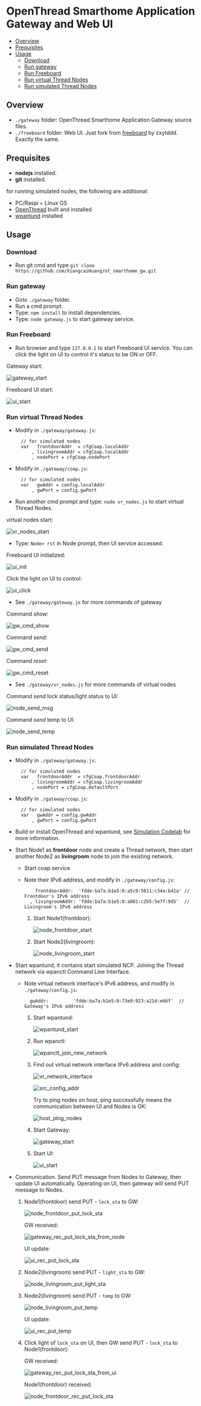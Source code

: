 # OpenThread Smarthome Application Gateway and Web UI

- [Overview](#overview)
- [Prequisites](#prequisites)
- [Usage](#usage)
  - [Download](#download)
  - [Run gateway](#run-gateway)
  - [Run Freeboard](#run-freeboard)
  - [Run virtual Thread Nodes](#run-virtual-thread-nodes)
  - [Run simulated Thread Nodes](#run-simulated-thread-nodes)

## Overview
- `./gateway` folder: OpenThread Smarthome Application Gateway source files.
- `./freeboard` folder: Web UI. Just fork from [freeboard][30] by zxytddd. Exactly the same.

## Prequisites
- **nodejs** installed.
- **git** installed.

for running simulated nodes, the following are additional:
- PC/Raspi + Linux OS
- [OpenThread][32] built and installed
- [wpantund][33] installed

## Usage
### Download

- Run git cmd and type `git clone https://github.com/XiangcaiHuang/ot_smarthome_gw.git`

### Run gateway

- Goto `./gateway` folder.
- Run a cmd prompt.
- Type: `npm install` to install dependencies.
- Type: `node gateway.js` to start gateway service.

### Run Freeboard

- Run browser and type `127.0.0.1` to start Freeboard UI service. You can click the light on UI to control it's status to be ON or OFF.

Gateway start:

![gateway_start][1]

Freeboard UI start:

![ui_start][2]

### Run virtual Thread Nodes

- Modify in `./gateway/gateway.js`:

		// for simulated nodes
		var   frontdoorAddr  = cfgCoap.localAddr
		    , livingroomAddr = cfgCoap.localAddr
		    , nodePort = cfgCoap.nodePort

- Modify in `./gateway/coap.js`:

		// for simulated nodes
		var   gwAddr = config.localAddr
		    , gwPort = config.gwPort

- Run another cmd prompt and type: `node vr_nodes.js` to start virtual Thread Nodes.

virtual nodes start:

![vr_nodes_start][3]

- Type: `Node> rst` in Node prompt, then UI service accessed.

Freeboard UI initialized:

![ui_init][4]

Click the light on UI to control:

![ui_click][7]

- See `./gateway/gateway.js` for more commands of gateway

Command *show*:

![gw_cmd_show][10]

Command *send*:

![gw_cmd_send][9]

Command *reset*:

![gw_cmd_reset][8]

- See `./gateway/vr_nodes.js` for more commands of virtual nodes

Command *send* lock status/light status to UI:

![node_send_msg][5]

Command *send* temp to UI:

![node_send_temp][6]

### Run simulated Thread Nodes

- Modify in `./gateway/gateway.js`:

		// for simulated nodes
		var   frontdoorAddr  = cfgCoap.frontdoorAddr
		    , livingroomAddr = cfgCoap.livingroomAddr
		    , nodePort = cfgCoap.defaultPort

- Modify in `./gateway/coap.js`:

		// for simulated nodes
		var   gwAddr = config.gwAddr
		    , gwPort = config.gwPort

- Build or install OpenThread and wpantund, see [Simulation Codelab][31] for more information.
- Start Node1 as **frontdoor** node and create a Thread network, then start another Node2 as **livingroom** node to join the existing network.
	- Start coap service
	- Note their IPv6 address, and modify in `./gateway/config.js`:

			  frontdoorAddr:  'fdde:ba7a:b1e5:0:a5c9:5611:c34a:b41a' // Frontdoor's IPv6 address
			, livingroomAddr: 'fdde:ba7a:b1e5:0:a861:c2b5:5e7f:9d5'  // Livingroom's IPv6 address

		1. Start Node1(frontdoor):
		
			![node_frontdoor_start][11]
		
		2. Start Node2(livingroom):
		
			![node_livingroom_start][12]

- Start wpantund, it contains start simulated NCP. Joining the Thread network via wpanctl Command Line Interface.
	- Note virtual network interface's IPv6 address, and modify in `./gateway/config.js`:

		  	gwAddr:         'fdde:ba7a:b1e5:0:73e9:923:a21d:e66f'  // Gateway's IPv6 address

		1. Start wpantund:
		
			![wpantund_start][15]
		
		2. Run wpanctl:
		
			![wpanctl_join_new_network][16]
		
		3. Find out virtual network interface IPv6 address and config:
		
			![vr_network_interface][18]
		
			![src_config_addr][17]
		
			Try to ping nodes on host, ping successfully means the communication between UI and Nodes is OK:
		
			![host_ping_nodes][19]
		
		4. Start Gateway:
		
			![gateway_start][13]
		
		5. Start UI:
		
			![ui_start][14]

- Communication. Send PUT message from Nodes to Gateway, then update UI automatically. Operating on UI, then gateway will send PUT message to Nodes.

	1. Node1(frontdoor) send PUT - `lock_sta` to GW:
	
		![node_frontdoor_put_lock_sta][20]
	
		GW received:
	
		![gateway_rec_put_lock_sta_from_node][23]
	
		UI update:
	
		![ui_rec_put_lock_sta][24]
	
	2. Node2(livingroom) send PUT - `light_sta` to GW:
	
		![node_livingroom_put_light_sta][21]
	
	3. Node2(livingroom) send PUT - `temp` to GW:
	
		![node_livingroom_put_temp][22]
	
		UI update:
	
		![ui_rec_put_temp][25]
	
	4. Click light of `lock_sta` on UI, then GW send PUT - `lock_sta` to Node1(frontdoor):
	
		GW received:
	
		![gateway_rec_put_lock_sta_from_ui][26]
	
		Node1(frontdoor) received:
	
		![node_frontdoor_rec_put_lock_sta][27]


[1]: ./img/virtual/gateway_start.png "gateway_start"
[2]: ./img/virtual/ui_start.png "ui_start"
[3]: ./img/virtual/vr_nodes_start.png "vr_nodes_start"
[4]: ./img/virtual/ui_init.png "ui_init"
[5]: ./img/virtual/node_send_msg.png "node_send_msg"
[6]: ./img/virtual/node_send_temp.png "node_send_temp"
[7]: ./img/virtual/ui_click.png "ui_click"
[8]: ./img/virtual/gw_cmd_reset.png "gw_cmd_reset"
[9]: ./img/virtual/gw_cmd_send.png "gw_cmd_send"
[10]: ./img/virtual/gw_cmd_show.png "gw_cmd_show"

[11]: ./img/simulation/node_frontdoor_start.png "node_frontdoor_start"
[12]: ./img/simulation/node_livingroom_start.png "node_livingroom_start"
[13]: ./img/simulation/gateway_start.png "gateway_start"
[14]: ./img/simulation/ui_start.png "ui_start"
[15]: ./img/simulation/wpantund_start.png "wpantund_start"
[16]: ./img/simulation/wpanctl_join_new_network.png "wpanctl_join_new_network"
[17]: ./img/simulation/src_config_addr.png "src_config_addr"
[18]: ./img/simulation/vr_network_interface.png "vr_network_interface"
[19]: ./img/simulation/host_ping_nodes.png "host_ping_nodes"
[20]: ./img/simulation/node_frontdoor_put_lock_sta.png "node_frontdoor_put_lock_sta"
[21]: ./img/simulation/node_livingroom_put_light_sta.png "node_livingroom_put_light_sta"
[22]: ./img/simulation/node_livingroom_put_temp.png "node_livingroom_put_temp"
[23]: ./img/simulation/gateway_rec_put_lock_sta_from_node.png "gateway_rec_put_lock_sta_from_node"
[24]: ./img/simulation/ui_rec_put_lock_sta.png "ui_rec_put_lock_sta"
[25]: ./img/simulation/ui_rec_put_temp.png "ui_rec_put_temp"
[26]: ./img/simulation/gateway_rec_put_lock_sta_from_ui.png "gateway_rec_put_lock_sta_from_ui"
[27]: ./img/simulation/node_frontdoor_rec_put_lock_sta.png "node_frontdoor_rec_put_lock_sta"

[30]: https://github.com/zxytddd/freeboard "freeboard"
[31]: https://codelabs.developers.google.com/codelabs/openthread-simulation/index.html#0 "Simulation Codelab"
[32]: https://github.com/openthread/openthread "OpenThread"
[33]: https://github.com/openthread/wpantund "wpantund"